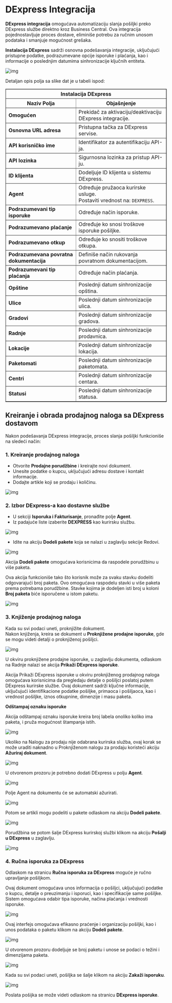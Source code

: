 # DExpress Integracija

**DExpress integracija** omogućava automatizaciju slanja pošiljki preko DExpress službe direktno kroz Business Central. Ova integracija pojednostavljuje proces dostave, eliminiše potrebu za ručnim unosom podataka i smanjuje mogućnost grešaka.

**Instalacija DExpress** sadrži osnovna podešavanja integracije, uključujući pristupne podatke, podrazumevane opcije isporuke i plaćanja, kao i informacije o poslednjim datumima sinhronizacije ključnih entiteta.

![img](assets/DExpressImage/setup.png)

Detaljan opis polja sa slike dat je u tabeli ispod:

<div align="center">

<table border="1">
  <thead>
    <tr>
      <th colspan="2" align='centre'>Instalacija DExpress</th>
    </tr>
    <tr>
      <th align='centre'>Naziv Polja</th>
      <th align='centre'>Objašnjenje</th>
    </tr>
  </thead>
  <tbody>
    <tr>
      <td><strong>Omogućen</strong></td>
      <td>Prekidač za aktivaciju/deaktivaciju DExpress integracije.</td>
    </tr>
    <tr>
      <td><strong>Osnovna URL adresa</strong></td>
      <td>Pristupna tačka za DExpress servise.</td>
    </tr>
    <tr>
      <td><strong>API korisničko ime</strong></td>
      <td>Identifikator za autentifikaciju API-ja.</td>
    </tr>
    <tr>
      <td><strong>API lozinka</strong></td>
      <td>Sigurnosna lozinka za pristup API-ju.</td>
    </tr>
    <tr>
      <td><strong>ID klijenta</strong></td>
      <td>Dodeljuje ID klijenta u sistemu DExpress.</td>
    </tr>
    <tr>
      <td><strong>Agent</strong></td>
      <td>Određuje pružaoca kurirske usluge. <br>Postaviti vrednost na: <code>DEXPRESS</code>.</td>
    </tr>
    <tr>
      <td><strong>Podrazumevani tip isporuke</strong></td>
      <td>Određuje način isporuke.</td>
    </tr>
    <tr>
      <td><strong>Podrazumevano plaćanje</strong></td>
      <td>Određuje ko snosi troškove isporuke pošiljke.</td>
    </tr>
    <tr>
      <td><strong>Podrazumevano otkup</strong></td>
      <td>Određuje ko snositi troškove otkupa.</td>
    </tr>
    <tr>
      <td><strong>Podrazumevana povratna dokumentacija</strong></td>
      <td>Definiše način rukovanja povratnom dokumentacijom.</td>
    </tr>
    <tr>
      <td><strong>Podrazumevani tip plaćanja</strong></td>
      <td>Određuje način plaćanja.</td>
    </tr>
    <tr>
      <td><strong>Opštine</strong></td>
      <td>Poslednji datum sinhronizacije opština.</td>
    </tr>
    <tr>
      <td><strong>Ulice</strong></td>
      <td>Poslednji datum sinhronizacije ulica.</td>
    </tr>
    <tr>
      <td><strong>Gradovi</strong></td>
      <td>Poslednji datum sinhronizacije gradova.</td>
    </tr>
    <tr>
      <td><strong>Radnje</strong></td>
      <td>Poslednji datum sinhronizacije prodavnica.</td>
    </tr>
    <tr>
      <td><strong>Lokacije</strong></td>
      <td>Poslednji datum sinhronizacije lokacija.</td>
    </tr>
    <tr>
      <td><strong>Paketomati</strong></td>
      <td>Poslednji datum sinhronizacije paketomata.</td>
    </tr>
    <tr>
      <td><strong>Centri</strong></td>
      <td>Poslednji datum sinhronizacije centara.</td>
    </tr>
    <tr>
      <td><strong>Statusi</strong></td>
      <td>Poslednji datum sinhronizacije statusa.</td>
    </tr>
  </tbody>
</table>

</div>

## Kreiranje i obrada prodajnog naloga sa DExpress dostavom

Nakon podešavanja DExpress integracije, proces slanja pošiljki funkcioniše na sledeći način:  

### 1. Kreiranje prodajnog naloga  
- Otvorite **Prodajne porudžbine** i kreirajte novi dokument.  
- Unesite podatke o kupcu, uključujući adresu dostave i kontakt informacije.  
- Dodajte artikle koji se prodaju i količinu.

![img](assets/DExpressImage/SalesOrder.png)

### 2. Izbor DExpress-a kao dostavne službe  
- U sekciji **Isporuka i Fakturisanje**, pronađite polje **Agent**.  
- Iz padajuće liste izaberite **DEXPRESS** kao kurirsku službu.  
  
![img](assets/DExpressImage/Agent.png)
  
- Idite na akciju **Dodeli pakete** koja se nalazi u zaglavlju sekcije Redovi.
  
![img](assets/DExpressImage/AssignPack.png)

Akcija **Dodeli pakete** omogućava korisnicima da raspodele porudžbinu u više paketa. 

Ova akcija funkcioniše tako što korisnik može za svaku stavku dodeliti odgovarajući broj paketa. Ovo omogućava raspodelu stavki u više paketa prema potrebama porudžbine. Stavke kojima je dodeljen isti broj u koloni **Broj paketa** biće isporučene u istom paketu.

![img](assets/DExpressImage/pack.png)

### 3. Knjiženje prodajnog naloga  
Kada su svi podaci uneti, proknjižite dokument.  
Nakon knjiženja, kreira se dokument u **Proknjižene prodajne isporuke**, gde se mogu videti detalji o proknjiženoj pošiljci.  

![img](assets/DExpressImage/PosShip.png)

U okviru proknjižene prodajne isporuke, u zaglavlju dokumenta, odlaskom na Radnje nalazi se akcija **Prikaži DExpress isporuke**.

Akcija Prikaži DExpress isporuke u okviru proknjiženog prodajnog naloga omogućava korisnicima da pregledaju detalje o pošiljci poslatoj putem DExpress kurirske službe. Ovaj dokument sadrži ključne informacije, uključujući identifikacione podatke pošiljke, primaoca i pošiljaoca, kao i vrednost pošiljke, iznos otkupnine, dimenzije i masu paketa.

**Odštampaj oznaku isporuke**

Akcija odštampaj oznaku isporuke kreira broj labela onoliko koliko ima paketa, i pruža mogućnost štampanja istih.

![img](assets/DExpressImage/DEisporuke.png)

Ukoliko na Nalogu za prodaju nije odabrana kurirska služba, ovaj korak se može uraditi naknadno u Proknjiženom nalogu za prodaju koristeći akciju **Ažuriraj dokument**.

![img](assets/DExpressImage/Ažuriranje.png)

U otvorenom prozoru je potrebno dodati DExpress u polju **Agent**.

![img](assets/DExpressImage/AžurAgent.png)

Polje Agent na dokumentu će se automatski ažurirati.

![img](assets/DExpressImage/Agent2.png)

Potom se artikli mogu podeliti u pakete odlaskom na akciju **Dodeli pakete**.

![img](assets/DExpressImage/DodeliPakete.png)

Porudžbina se potom šalje DExpress kurirskoj službi klikom na akciju **Pošalji u DExpress** u zaglavlju.

![img](assets/DExpressImage/Slanje.png)

### 4. Ručna isporuka za DExpress

Odlaskom na stranicu **Ručna isporuka za DExpress** moguće je ručno upravljanje pošiljkom. 

Ovaj dokument omogućava unos informacija o pošiljci, uključujući podatke o kupcu, detalje o preuzimanju i isporuci, kao i specifikacije same pošiljke. Sistem omogućava odabir tipa isporuke, načina plaćanja i vrednosti isporuke. 

![img](assets/DExpressImage/Manual.png)

Ovaj interfejs omogućava efikasno praćenje i organizaciju pošiljki, kao i unos podataka o paketu klikom na akciju **Dodeli pakete**.

![img](assets/DExpressImage/DodelaPak.png)

U otvorenom prozoru dodeljuje se broj paketu i unose se podaci o težini i dimenzijama paketa.

![img](assets/DExpressImage/ManualPack.png)

Kada su svi podaci uneti, pošiljka se šalje klikom na akciju **Zakaži isporuku**.

![img](assets/DExpressImage/ZakažiSlanje.png)

Poslata pošijka se može videti odlaskom na stranicu **DExpress isporuke**.
